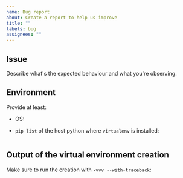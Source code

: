 ```yaml
---
name: Bug report
about: Create a report to help us improve
title: ""
labels: bug
assignees: ""
---
```


## Issue

Describe what's the expected behaviour and what you're observing.

## Environment

Provide at least:

- OS:
- `pip list` of the host python where `virtualenv` is installed:

  ```console

  ```

## Output of the virtual environment creation

Make sure to run the creation with `-vvv --with-traceback`:

```console

```
